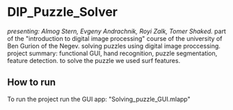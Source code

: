 # DIP_Puzzle_Solver
*presenting: Almog Stern, Evgeny Andrachnik, Royi Zalk, Tomer Shaked.*
part of the "introduction to digital image processing" course of the university of Ben Gurion of the Negev. 
solving puzzles using digital image proccessing.
project summary: functional GUI, hand recognition, puzzle segmentation, feature detection.
to solve the puzzle we used surf features.

## How to run
To run the project run the GUI app: "Solving_puzzle_GUI.mlapp"